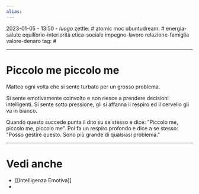 ```yaml
---
alias: 
---
```

2023-01-05 - 13:50 - *luogo*
zettle: # atomic moc
ubuntudream: # energia-salute equilibrio-interiorità etica-sociale impegno-lavoro relazione-famiglia valore-denaro 
tag: #

---
# Piccolo me piccolo me
Matteo ogni volta che si sente turbato per un grosso problema.

Si sente emotivamente coinvolto e non riesce a prendere decisioni intelligenti. Si sente sotto pressione, gli si affanna il respiro ed il cervello gli va in bianco.

Quando questo succede punta il dito su se stesso e dice: ”Piccolo me, piccolo me, piccolo me”. Poi fa un respiro profondo e dice a se stesso: "Posso gestire questo. Sono più grande di qualsiasi problema."



---
# Vedi anche
- [[Intelligenza Emotiva]]
- 